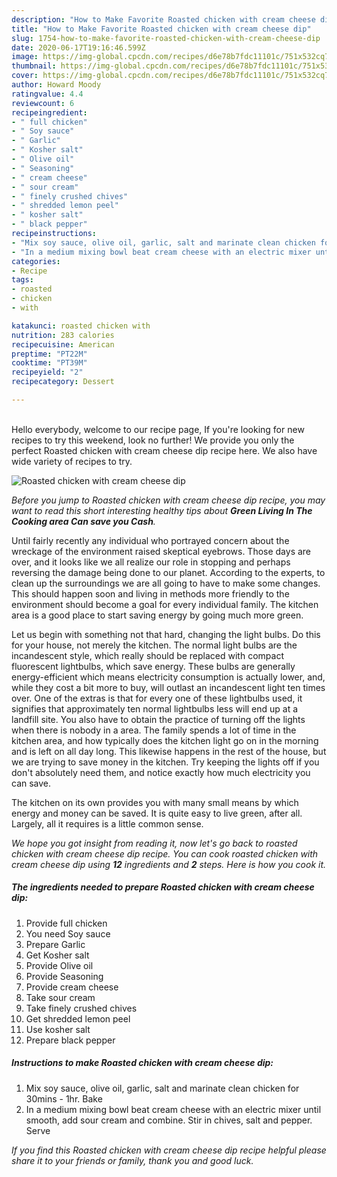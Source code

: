 ```yaml
---
description: "How to Make Favorite Roasted chicken with cream cheese dip"
title: "How to Make Favorite Roasted chicken with cream cheese dip"
slug: 1754-how-to-make-favorite-roasted-chicken-with-cream-cheese-dip
date: 2020-06-17T19:16:46.599Z
image: https://img-global.cpcdn.com/recipes/d6e78b7fdc11101c/751x532cq70/roasted-chicken-with-cream-cheese-dip-recipe-main-photo.jpg
thumbnail: https://img-global.cpcdn.com/recipes/d6e78b7fdc11101c/751x532cq70/roasted-chicken-with-cream-cheese-dip-recipe-main-photo.jpg
cover: https://img-global.cpcdn.com/recipes/d6e78b7fdc11101c/751x532cq70/roasted-chicken-with-cream-cheese-dip-recipe-main-photo.jpg
author: Howard Moody
ratingvalue: 4.4
reviewcount: 6
recipeingredient:
- " full chicken"
- " Soy sauce"
- " Garlic"
- " Kosher salt"
- " Olive oil"
- " Seasoning"
- " cream cheese"
- " sour cream"
- " finely crushed chives"
- " shredded lemon peel"
- " kosher salt"
- " black pepper"
recipeinstructions:
- "Mix soy sauce, olive oil, garlic, salt and marinate clean chicken for 30mins - 1hr. Bake"
- "In a medium mixing bowl beat cream cheese with an electric mixer until smooth, add sour cream and combine. Stir in chives, salt and pepper. Serve"
categories:
- Recipe
tags:
- roasted
- chicken
- with

katakunci: roasted chicken with 
nutrition: 283 calories
recipecuisine: American
preptime: "PT22M"
cooktime: "PT39M"
recipeyield: "2"
recipecategory: Dessert

---
```

<br>
Hello everybody, welcome to our recipe page, If you're looking for new recipes to try this weekend, look no further! We provide you only the perfect Roasted chicken with cream cheese dip recipe here. We also have wide variety of recipes to try.
<br>


![Roasted chicken with cream cheese dip](https://img-global.cpcdn.com/recipes/d6e78b7fdc11101c/751x532cq70/roasted-chicken-with-cream-cheese-dip-recipe-main-photo.jpg)

<i>Before you jump to Roasted chicken with cream cheese dip recipe, you may want to read this short interesting healthy tips about 
<strong>Green Living In The Cooking area Can save you Cash</strong>.</i>
</br>

Until fairly recently any individual who portrayed concern about the wreckage of the environment raised skeptical eyebrows. Those days are over, and it looks like we all realize our role in stopping and perhaps reversing the damage being done to our planet. According to the experts, to clean up the surroundings we are all going to have to make some changes. This should happen soon and living in methods more friendly to the environment should become a goal for every individual family. The kitchen area is a good place to start saving energy by going much more green.

Let us begin with something not that hard, changing the light bulbs. Do this for your house, not merely the kitchen. The normal light bulbs are the incandescent style, which really should be replaced with compact fluorescent lightbulbs, which save energy. These bulbs are generally energy-efficient which means electricity consumption is actually lower, and, while they cost a bit more to buy, will outlast an incandescent light ten times over. One of the extras is that for every one of these lightbulbs used, it signifies that approximately ten normal lightbulbs less will end up at a landfill site. You also have to obtain the practice of turning off the lights when there is nobody in a area. The family spends a lot of time in the kitchen area, and how typically does the kitchen light go on in the morning and is left on all day long. This likewise happens in the rest of the house, but we are trying to save money in the kitchen. Try keeping the lights off if you don't absolutely need them, and notice exactly how much electricity you can save.

The kitchen on its own provides you with many small means by which energy and money can be saved. It is quite easy to live green, after all. Largely, all it requires is a little common sense.


<i>We hope you got insight from reading it, now let's go back to roasted chicken with cream cheese dip recipe. You can cook roasted chicken with cream cheese dip using <strong>12</strong> ingredients and <strong>2</strong> steps. Here is how you cook it.
</i>

##### The ingredients needed to prepare Roasted chicken with cream cheese dip:

1. Provide  full chicken
1. You need  Soy sauce
1. Prepare  Garlic
1. Get  Kosher salt
1. Provide  Olive oil
1. Provide  Seasoning
1. Provide  cream cheese
1. Take  sour cream
1. Take  finely crushed chives
1. Get  shredded lemon peel
1. Use  kosher salt
1. Prepare  black pepper


##### Instructions to make Roasted chicken with cream cheese dip:

1. Mix soy sauce, olive oil, garlic, salt and marinate clean chicken for 30mins - 1hr. Bake
1. In a medium mixing bowl beat cream cheese with an electric mixer until smooth, add sour cream and combine. Stir in chives, salt and pepper. Serve


<i>If you find this Roasted chicken with cream cheese dip recipe helpful please share it to your friends or family, thank you and good luck.</i>
